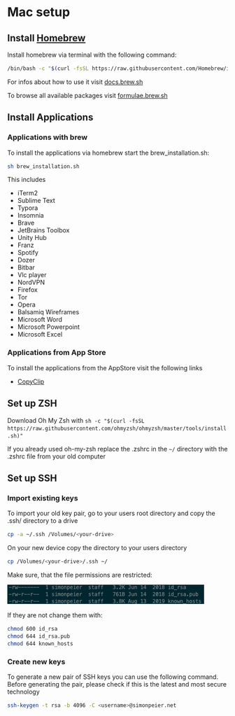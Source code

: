 # Mac setup

## Install [Homebrew](https://brew.sh/)

Install homebrew via terminal with the following command:

```bash
/bin/bash -c "$(curl -fsSL https://raw.githubusercontent.com/Homebrew/install/master/install.sh)"
```

For infos about how to use it visit [docs.brew.sh](https://docs.brew.sh/)

To browse all available packages visit [formulae.brew.sh](https://formulae.brew.sh/)

## Install Applications

### Applications with brew

To install the applications via homebrew start the brew_installation.sh:

```bash
sh brew_installation.sh
```

This includes

- iTerm2
- Sublime Text
- Typora
- Insomnia
- Brave
- JetBrains Toolbox
- Unity Hub
- Franz
- Spotify
- Dozer
- Bitbar
- Vlc player
- NordVPN
- Firefox
- Tor
- Opera
- Balsamiq Wireframes
- Microsoft Word
- Microsoft Powerpoint
- Microsoft Excel

### Applications from App Store 

To install the applications from the AppStore visit the following links

- [CopyClip](https://apps.apple.com/de/app/copyclip-clipboard-history/id595191960?mt=12)

## Set up ZSH

Download Oh My Zsh with `sh -c "$(curl -fsSL https://raw.githubusercontent.com/ohmyzsh/ohmyzsh/master/tools/install.sh)"`

If you already used oh-my-zsh replace the .zshrc in the `~/` directory with the .zshrc file from your old computer

## Set up SSH

### Import existing keys

To import your old key pair, go to your users root directory and copy the .ssh/ directory to a drive

```bash
cp -a ~/.ssh /Volumes/<your-drive>
```

On your new device copy the directory to your users directory

```bash
cp /Volumes/<your-drive>/.ssh ~/
```

Make sure, that the file permissions are restricted:

![Permissions](permissions.png)

If they are not change them with:

```bash
chmod 600 id_rsa
chmod 644 id_rsa.pub
chmod 644 known_hosts
```

### Create new keys

To generate a new pair of SSH keys you can use the following command. Before generating the pair, please check if this is the latest and most secure technology

```bash
ssh-keygen -t rsa -b 4096 -C <username>@simonpeier.net
```

